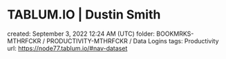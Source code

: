 # TABLUM.IO | Dustin Smith

created: September 3, 2022 12:24 AM (UTC)
folder: BOOKMRKS-MTHRFCKR / PRODUCTIVITY-MTHRFCKR / Data Logins
tags: Productivity
url: https://node77.tablum.io/#nav-dataset